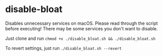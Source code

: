 # disable-bloat
Disables unnecessary services on macOS. Please read through the script before executing! There may be some services you don't want to disable.

Just clone and run `chmod +x ./disable_bloat.sh && ./disable_bloat.sh`

To revert settings, just run `./disable_bloat.sh --revert`
